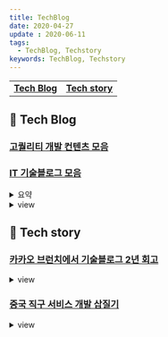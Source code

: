 ```yaml
---
title: TechBlog
date: 2020-04-27
update : 2020-06-11
tags:
  - TechBlog, Techstory
keywords: TechBlog, Techstory
---
```


|   |   |  
|:---:|:---:|  
|**[Tech Blog](./#-tech-blog)**|**[Tech story](./#-tech-story)**|


## 📄 Tech Blog

### [고퀄리티 개발 컨텐츠 모음](https://github.com/Integerous/goQuality-dev-contents?fbclid=IwAR1yeR8-R0adDxUSMQ4d5nzyUzZ6sdbzP3XPoIqXJhP8p9ruS_zgm-ogOKE)

### [IT 기술블로그 모음](https://page.co.kr/@dev/bookmark)
<details><summary> 요약 </summary>

위젯 형태 https://page.co.kr/@dev/
RSS모아보기 https://page.co.kr/@dev/2
북마크 모음 https://page.co.kr/@dev/bookmark

</details>
<details><summary> view </summary>
<iframe src="https://page.co.kr/@dev/2"></iframe>
</details>


## 📄 Tech story

### [카카오 브런치에서 기술블로그 2년 회고](https://brunch.co.kr/@springboot/338?fbclid=IwAR08zRk7HAytbgB2H5-wp1TLH_X7uBsccMF3-9ML2dlVCMbCyVmjP_yWk_0)
<details><summary> view </summary>
<iframe src="https://brunch.co.kr/@springboot/338?fbclid=IwAR08zRk7HAytbgB2H5-wp1TLH_X7uBsccMF3-9ML2dlVCMbCyVmjP_yWk_0"></iframe>
</details>

### [중국 직구 서비스 개발 삽질기](https://www.popit.kr/%EC%A4%91%EA%B5%AD-%EC%A7%81%EA%B5%AC-%EC%84%9C%EB%B9%84%EC%8A%A4-%EA%B0%9C%EB%B0%9C-%EC%82%BD%EC%A7%88%EA%B8%B0/?fbclid=IwAR07vPia5CxxHAZVZJyurmXsQAg2-nXUeV1pJr2LrnPdwwj-gLaD4Y6Wue0)
<details><summary> view </summary>
<iframe src="https://www.popit.kr/%EC%A4%91%EA%B5%AD-%EC%A7%81%EA%B5%AC-%EC%84%9C%EB%B9%84%EC%8A%A4-%EA%B0%9C%EB%B0%9C-%EC%82%BD%EC%A7%88%EA%B8%B0/?fbclid=IwAR07vPia5CxxHAZVZJyurmXsQAg2-nXUeV1pJr2LrnPdwwj-gLaD4Y6Wue0"></iframe>
</details>


